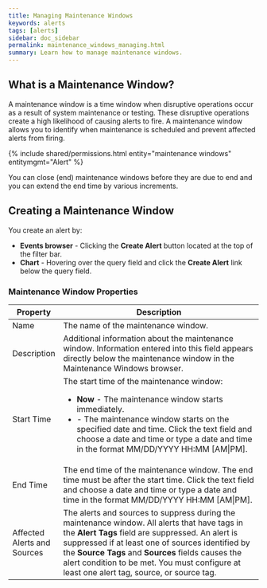 ```yaml
---
title: Managing Maintenance Windows
keywords: alerts
tags: [alerts]
sidebar: doc_sidebar
permalink: maintenance_windows_managing.html
summary: Learn how to manage maintenance windows.
---
```


## What is a Maintenance Window?

A maintenance window is a time window when disruptive operations occur as a result of system maintenance or testing. These disruptive operations create a high likelihood of causing alerts to fire. A maintenance window
allows you to identify when maintenance is scheduled and prevent affected alerts from firing.

{% include shared/permissions.html entity="maintenance windows" entitymgmt="Alert" %}

You can close (end) maintenance windows before they are due to end and you can extend the end time by various increments.

## Creating a Maintenance Window

You create an alert by:
<ul>
<li><strong>Events browser</strong> - Clicking the <strong>Create Alert</strong> button located at the top of the filter bar.</li>
<li><strong>Chart</strong> - Hovering over the query field and click the <strong>Create Alert</strong> link below the query field.</li>
</ul>

### Maintenance Window Properties

<table>
<thead>
<tr><th width="20%">Property</th><th width="80%">Description</th></tr>
</thead>
<tbody>
<tr>
<td>Name</td>
<td>The name of the maintenance window.</td>
</tr>
<tr>
<td>Description</td>
<td>Additional information about the maintenance window. Information entered into this field appears directly below the maintenance window in the Maintenance Windows browser.</td>
</tr>
<tr>
<td>Start Time</td>
<td>The start time of the maintenance window:
<ul><li><strong>Now</strong> - The maintenance window starts immediately.</li>
<li><i class="fa fa-calendar"></i> - The maintenance window starts on the specified date and time. Click the text field and choose a date and time or type a date and time in the format MM/DD/YYYY HH:MM [AM|PM].</li></ul></td>
</tr>
<tr>
<td>End Time</td>
<td><i class="fa fa-calendar"></i> The end time of the maintenance window. The end time must be after the start time. Click the text field and choose a date and time or type a date and time in the format MM/DD/YYYY HH:MM [AM|PM].</td>
</tr>
<tr>
<td>Affected Alerts and Sources</td>
<td>The alerts and sources to suppress during the maintenance window. All alerts that have tags in the <strong>Alert Tags</strong> field are suppressed. An alert is suppressed if at least one of sources identified by the <strong>Source Tags</strong> and <strong>Sources</strong> fields causes the alert condition to be met. You must configure at least one alert tag, source, or source tag.</td>
</tr>
</tbody>
</table>
